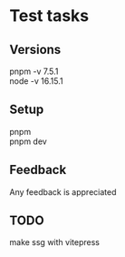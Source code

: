 # Test tasks

## Versions

pnpm -v 7.5.1  
node -v 16.15.1

## Setup
pnpm  
pnpm dev  

## Feedback

Any feedback is appreciated

## TODO

make ssg with vitepress
